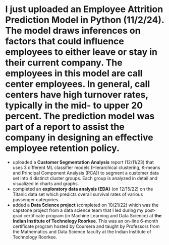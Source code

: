# I just uploaded an Employee Attrition Prediction Model in Python (11/2/24). The model draws inferences on factors that could influence employees to either leave or stay in their current company. The employees in this model are call center employees. In general, call centers have high turnover rates, typically in the mid- to upper 20 percent. The prediction model was part of a report to assist the company in designing an effective employee retention policy. 
- uploaded a **Customer Segmentation Analysis** report (12/11/23) that uses 3 different ML classifier models (Hierarchical clustering, K-means and Principal Component Analysis (PCA)) to segment a customer data set into 4 distinct cluster groups. Each group is analyzed in detail and visualized in charts and graphs. 
- completed an **exploratory data analysis (EDA)** (on 12/15/22) on the Titanic data set which predicts overall survival rates of various passenger categories.
- added a **Data Science project** (completed on 10/21/22) which was the capstone project from a data science team that I led during my post-grad certificate program (in Machine Learning and Data Science) at **the Indian Institute of Technology Roorkee**. This was an on-line 6-month certificate program hosted by Coursera and taught by Professors from the Mathematics and Data Science faculty at the Indian Institute of Technology Roorkee. 

